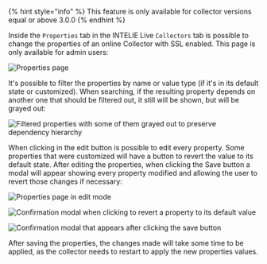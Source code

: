 {% hint style="info" %}
This feature is only available for collector versions equal or above 3.0.0
{% endhint %}

Inside the `Properties` tab in the INTELIE Live `Collectors` tab is possible to change the properties of an online Collector with SSL enabled. This page is only available for admin users:

![Properties page](<../../.gitbook/assets/collector-remote-control-properties.png>)

It's possible to filter the properties by name or value type (if it's in its default state or customized). When searching, if the resulting property depends on another one that should be filtered out, it still will be shown, but will be grayed out:

![Filtered properties with some of them grayed out to preserve dependency hierarchy](<../../.gitbook/assets/collector-remote-control-properties-filter.png>)

When clicking in the edit button is possible to edit every property. Some properties that were customized will have a button to revert the value to its default state. After editing the properties, when clicking the Save button a modal will appear showing every property modified and allowing the user to revert those changes if necessary:


![Properties page in edit mode](<../../.gitbook/assets/collector-remote-control-properties-editing.png>)

![Confirmation modal when clicking to revert a property to its default value](<../../.gitbook/assets/collector-remote-control-properties-default.png>)

![Confirmation modal that appears after clicking the save button](<../../.gitbook/assets/collector-remote-control-properties-confirmation.png>)

After saving the properties, the changes made will take some time to be applied, as the collector needs to restart to apply the new properties values. 